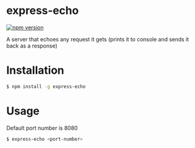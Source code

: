 # express-echo


[![npm
version](https://badge.fury.io/js/express-echo.svg)](https://badge.fury.io/js/ng-form-generator)

A server that echoes any request it gets (prints it to console and sends it back
as a response)
# Installation

```sh
$ npm install -g express-echo
```
# Usage
Default port number is 8080
```sh
$ express-echo <port-number>
```
